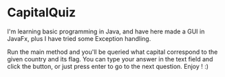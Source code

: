 # CapitalQuiz
I'm learning basic programming in Java, and have here made a GUI in JavaFx, plus I have tried some Exception handling.

Run the main method and you'll be queried what capital correspond to the given country and its flag.
You can type your answer in the text field and click the button, or just press enter to go to the next question. Enjoy ! :)
